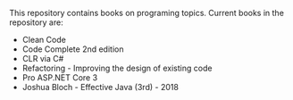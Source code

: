 This repository contains books on programing topics. Current books in the repository are:

- Clean Code
- Code Complete 2nd edition
- CLR via C#
- Refactoring - Improving the design of existing code
- Pro ASP.NET Core 3
- Joshua Bloch - Effective Java (3rd) - 2018
